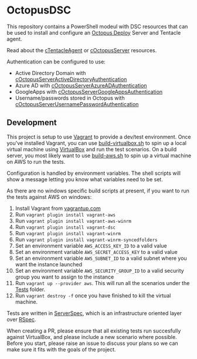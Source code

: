 # OctopusDSC

This repository contains a PowerShell modeul with DSC resources that can be used to install and configure an [Octopus Deploy](http://octopusdeploy.com) Server and Tentacle agent.

Read about the [cTentacleAgent](README-cTentacleAgent.md) or [cOctopusServer](README-cOctopusServer.md) resources.

Authentication can be configured to use:

* Active Directory Domain with [cOctopusServerActiveDirectoryAuthentication](README-cOctopusServerActiveDirectoryAuthentication.md)
* Azure AD with [cOctopusServerAzureADAuthentication](README-cOctopusServerAzureADAuthentication.md)
* GoogleApps with [cOctopusServerGoogleAppsAuthentication](README-cOctopusServerGoogleAppsAuthentication.md)
* Username/passwords stored in Octopus with [cOctopusServerUsernamePasswordAuthentication](README-cOctopusServerUsernamePasswordAuthentication.md)

## Development

This project is setup to use [Vagrant](vagrant.io) to provide a dev/test environment. Once you've installed Vagrant, you can use [build-virtualbox.sh](build-virtualbox.sh) to spin up a local virtual machine using [VirtualBox](virtualbox.org) and run the test scenarios. On a build server, you most likely want to use [build-aws.sh](build-aws.sh) to spin up a virtual machine on AWS to run the tests.

Configuration is handled by environment variables. The shell scripts will show a message letting you know what variables need to be set.

As there are no windows specific build scripts at present, if you want to run the tests against AWS on windows:

1. Install Vagrant from [vagrantup.com](vagrantup.com)
2. Run `vagrant plugin install vagrant-aws`
3. Run `vagrant plugin install vagrant-aws-winrm`
4. Run `vagrant plugin install vagrant-dsc`
5. Run `vagrant plugin install vagrant-winrm`
6. Run `vagrant plugin install vagrant-winrm-syncedfolders`
7. Set an environment variable `AWS_ACCESS_KEY_ID` to a valid value
8. Set an environment variable `AWS_SECRET_ACCESS_KEY` to a valid value
9. Set an environment variable `AWS_SUBNET_ID` to a valid subnet where you want the instance launched
10. Set an environment variable `AWS_SECURITY_GROUP_ID` to a valid security group you want to assign to the instance
11. Run `vagrant up --provider aws`. This will run all the scenarios under the [Tests](Tests) folder.
12. Run `vagrant destroy -f` once you have finished to kill the virtual machine.

Tests are written in [ServerSpec](serverspec.org), which is an infrastructure oriented layer over [RSpec](rspec.info).

When creating a PR, please ensure that all existing tests run succesfully against VirtualBox, and please include a new scenario where possible. Before you start, please raise an issue to discuss your plans so we can make sure it fits with the goals of the project.
